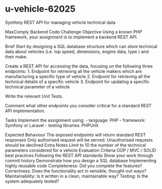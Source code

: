 # u-vehicle-62025

Symfony REST API for managing vehicle technical data

MaxComply Backend Code Challenge
Objective
Using a known PHP framework, your assignment is to implement a backend REST API.

Brief
Start by designing a SQL database structure which can store technical data about vehicles (i.e. top speed, dimensions, engine data, type ) and their make.

Create a REST API for accessing the data, focusing on the following three endpoints: 1. Endpoint for retrieving all the vehicle makers which are manufacturing a specific type of vehicle 2. Endpoint for retrieving all the technical details of a specific vehicle 3. Endpoint for updating a specific technical parameter of a vehicle

Write the relevant Unit Tests.

Comment what other endpoints you consider critical for a standard REST API implementation.

Tasks
Implement the assignment using: - language: PHP - framework: Symfony or Laravel - testing libraries: PHPUnit

Expected Behaviour
The exposed endpoints will return standard REST responses
Only authorised request will be served. Unauthorised requests should be declined
Extra Notes
Limit to 10 the number of the technical parameters considered for a vehicle
Evaluation Criteria
OOP / MVC / SOLID best practices
Following the REST API standards
Show your work through commit history
Demonstrate how you design a SQL database
Implementing highly reusable code
Completeness: Did you complete the features?
Correctness: Does the functionality act in sensible, thought-out ways?
Maintainability: Is it written in a clean, maintainable way?
Testing: Is the system adequately tested?


